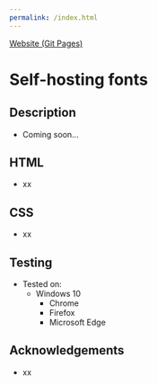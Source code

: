 ```yaml
---
permalink: /index.html
---
```


[Website (Git Pages)](https://chrisnajman.github.io/self-hosting-fonts)

# Self-hosting fonts

## Description

- Coming soon...

## HTML

- xx

## CSS

- xx

## Testing

- Tested on:
  - Windows 10
    - Chrome
    - Firefox
    - Microsoft Edge

## Acknowledgements

- xx
